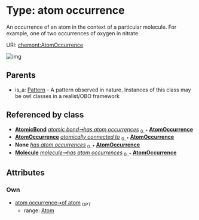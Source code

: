 
# Type: atom occurrence


An occurrence of an atom in the context of a particular molecule. For example, one of two occurrences of oxygen in nitrate

URI: [chemont:AtomOccurrence](http://w3id.org/chemontAtomOccurrence)


![img](http://yuml.me/diagram/nofunky;dir:TB/class/[Pattern],[Molecule],[AtomicBond],[Atom]<of%20atom%200..1-++[AtomOccurrence],[AtomicBond]++-%20has%20atom%20occurrences%200..*>[AtomOccurrence],[Molecule]++-%20has%20atom%20occurrences(i)%200..*>[AtomOccurrence],[AtomicBond]++-%20has%20atom%20occurrences(i)%200..*>[AtomOccurrence],[Molecule]++-%20has%20atom%20occurrences%200..*>[AtomOccurrence],[Pattern]^-[AtomOccurrence],[Atom])

## Parents

 *  is_a: [Pattern](Pattern.md) - A pattern observed in nature. Instances of this class may be owl classes in a realist/OBO framework

## Referenced by class

 *  **[AtomicBond](AtomicBond.md)** *[atomic bond➞has atom occurrences](atomic_bond_has_atom_occurrences.md)*  <sub>0..*</sub>  **[AtomOccurrence](AtomOccurrence.md)**
 *  **[AtomOccurrence](AtomOccurrence.md)** *[atomically connected to](atomically_connected_to.md)*  <sub>0..*</sub>  **[AtomOccurrence](AtomOccurrence.md)**
 *  **None** *[has atom occurrences](has_atom_occurrences.md)*  <sub>0..*</sub>  **[AtomOccurrence](AtomOccurrence.md)**
 *  **[Molecule](Molecule.md)** *[molecule➞has atom occurrences](molecule_has_atom_occurrences.md)*  <sub>0..*</sub>  **[AtomOccurrence](AtomOccurrence.md)**

## Attributes


### Own

 * [atom occurrence➞of atom](atom_occurrence_of_atom.md)  <sub>OPT</sub>
    * range: [Atom](Atom.md)
